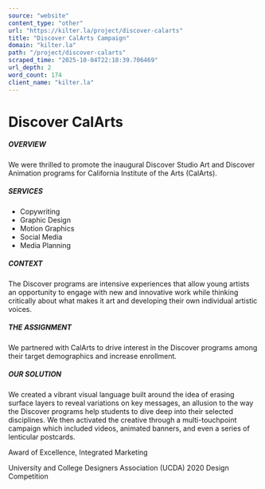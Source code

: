 ```yaml
---
source: "website"
content_type: "other"
url: "https://kilter.la/project/discover-calarts"
title: "Discover CalArts Campaign"
domain: "kilter.la"
path: "/project/discover-calarts"
scraped_time: "2025-10-04T22:18:39.706469"
url_depth: 2
word_count: 174
client_name: "kilter.la"
---
```


# Discover CalArts

##### OVERVIEW

We were thrilled to promote the inaugural Discover Studio Art and Discover Animation programs for California Institute of the Arts (CalArts).

##### SERVICES

*   Copywriting  
*   Graphic Design
*   Motion Graphics
*   Social Media
*   Media Planning

##### CONTEXT

The Discover programs are intensive experiences that allow young artists an opportunity to engage with new and innovative work while thinking critically about what makes it art and developing their own individual artistic voices.

##### THE ASSIGNMENT

We partnered with CalArts to drive interest in the Discover programs among their target demographics and increase enrollment.

##### OUR SOLUTION

We created a vibrant visual language built around the idea of erasing surface layers to reveal variations on key messages, an allusion to the way the Discover programs help students to dive deep into their selected disciplines. We then activated the creative through a multi-touchpoint campaign which included videos, animated banners, and even a series of lenticular postcards.

Award of Excellence, Integrated Marketing

University and College Designers Association (UCDA) 2020 Design Competition